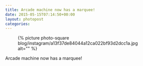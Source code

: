 ```yaml
---
title: Arcade machine now has a marquee!
date: 2015-05-15T07:14:50+00:00
layout: photopost
categories:
---
```


<figure class="photo photo--square">
  {% picture photo-square blog/instagram/a13f37de84044a12ca022bf93d2dcc1a.jpg alt="" %}
</figure>

Arcade machine now has a marquee!

